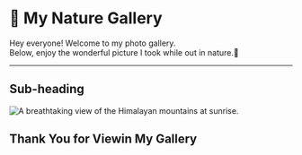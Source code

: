 # 🌿 My Nature Gallery
Hey everyone! Welcome to my photo gallery.  
Below, enjoy the wonderful picture I took while out in nature.🌳

---

## Sub-heading
![A breathtaking view of the **Himalayan mountains** at sunrise.](https://cdn.britannica.com/74/114874-050-6E04C88C/North-Face-Mount-Everest-Tibet-Autonomous-Region.jpg)


## Thank You for Viewin My Gallery